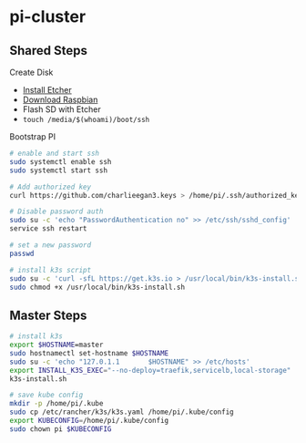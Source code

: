 # pi-cluster

## Shared Steps

Create Disk

* [Install Etcher](https://www.balena.io/etcher)
* [Download Raspbian](https://downloads.raspberrypi.org/raspbian_lite_latest)
* Flash SD with Etcher
* `touch /media/$(whoami)/boot/ssh`

Bootstrap PI

```bash
# enable and start ssh
sudo systemctl enable ssh
sudo systemctl start ssh

# Add authorized key
curl https://github.com/charlieegan3.keys > /home/pi/.ssh/authorized_keys

# Disable password auth
sudo su -c 'echo "PasswordAuthentication no" >> /etc/ssh/sshd_config'
service ssh restart

# set a new password
passwd

# install k3s script
sudo su -c 'curl -sfL https://get.k3s.io > /usr/local/bin/k3s-install.sh'
sudo chmod +x /usr/local/bin/k3s-install.sh
```

## Master Steps

```bash
# install k3s
export $HOSTNAME=master
sudo hostnamectl set-hostname $HOSTNAME
sudo su -c 'echo "127.0.1.1       $HOSTNAME" >> /etc/hosts'
export INSTALL_K3S_EXEC="--no-deploy=traefik,servicelb,local-storage"
k3s-install.sh

# save kube config
mkdir -p /home/pi/.kube
sudo cp /etc/rancher/k3s/k3s.yaml /home/pi/.kube/config
export KUBECONFIG=/home/pi/.kube/config
sudo chown pi $KUBECONFIG
```
